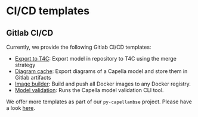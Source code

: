 <!--
 ~ SPDX-FileCopyrightText: Copyright DB Netz AG and the capella-collab-manager contributors
 ~ SPDX-License-Identifier: Apache-2.0
 -->

# CI/CD templates

## Gitlab CI/CD

Currently, we provide the following Gitlab CI/CD templates:

- [Export to T4C](./gitlab/t4c-export.md): Export model in repository to T4C using the merge strategy
- [Diagram cache](./gitlab/diagram-cache.md): Export diagrams of a Capella model and store them in Gitlab artifacts
- [Image builder](#image-builder): Build and push all Docker images to any Docker registry.
- [Model validation](#model-validation): Runs the Capella model validation CLI tool.

We offer more templates as part of our `py-capellambse` project. Please have a look [here](https://github.com/DSD-DBS/py-capellambse/tree/master/ci-templates/gitlab).
